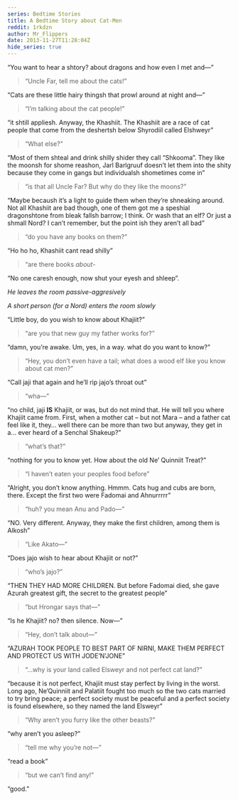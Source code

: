 ```yaml
---
series: Bedtime Stories
title: A Bedtime Story about Cat-Men
reddit: 1rkdzn
author: Mr_Flippers
date: 2013-11-27T11:28:04Z
hide_series: true
---
```


“You want to hear a shtory? about dragons and how even I met and—”

> “Uncle Far, tell me about the cats!”

“Cats are these little hairy thingsh that prowl around at night and—”

> “I’m talking about the cat people!”

“it shtill appliesh. Anyway, the Khashiit. The Khashiit are a race of cat people
that come from the deshertsh below Shyrodiil called Elshweyr”

> “What else?”

“Most of them shteal and drink shilly shider they call “Shkooma”. They like the
moonsh for shome reashon, Jarl Barlgruuf doesn’t let them into the shity because
they come in gangs but individualsh shometimes come in”

> “is that all Uncle Far? But why do they like the moons?”

“Maybe becaush it’s a light to guide them when they’re shneaking around. Not all
Khashiit are bad though, one of them got me a speshial dragonshtone from bleak
fallsh barrow; I think. Or wash that an elf? Or just a shmall Nord? I can’t
remember, but the point ish they aren’t all bad”

> “do you have any books on them?”

“Ho ho ho, Khashiit cant read shilly”

> “are there books _about_-

“No one caresh enough, now shut your eyesh and shleep”.

_He leaves the room passive-aggresively_

_A short person (for a Nord) enters the room slowly_

“Little boy, do you wish to know about Khajiit?”

> “are you that new guy my father works for?”

“damn, you’re awake. Um, yes, in a way. what do you want to know?”

> “Hey, you don’t even have a tail; what does a wood elf like you know about cat
> men?”

“Call jaji that again and he’ll rip jajo’s throat out”

> “wha—”

“no child, jaji **IS** Khajiit, or was, but do not mind that. He will tell you
where Khajiit came from. First, when a mother cat – but not Mara – and a father
cat feel like it, they… well there can be more than two but anyway, they get in
a… ever heard of a Senchal Shakeup?”

> “what’s that?”

“nothing for you to know yet. How about the old Ne’ Quinniit Treat?”

> “I haven’t eaten your peoples food before”

“Alright, you don’t know anything. Hmmm. Cats hug and cubs are born, there.
Except the first two were Fadomai and Ahnurrrrr”

> “huh? you mean Anu and Pado—”

“NO. Very different. Anyway, they make the first children, among them is Alkosh”

> “Like Akato—”

“Does jajo wish to hear about Khajiit or not?”

> “who’s jajo?”

“THEN THEY HAD MORE CHILDREN. But before Fadomai died, she gave Azurah greatest
gift, the secret to the greatest people”

> “but Hrongar says that—”

“Is he Khajiit? no? then silence. Now—”

> “Hey, don’t talk about—”

“AZURAH TOOK PEOPLE TO BEST PART OF NIRNI, MAKE THEM PERFECT AND PROTECT US WITH
JODE’N’JONE”

> “…why is your land called Elsweyr and not perfect cat land?”

“because it is not perfect, Khajiit must stay perfect by living in the worst.
Long ago, Ne’Quinniit and Palatiit fought too much so the two cats married to
try bring peace; a perfect society must be peaceful and a perfect society is
found elsewhere, so they named the land Elsweyr”

> “Why aren’t you furry like the other beasts?”

“why aren’t you asleep?”

> “tell me why you’re not—”

“read a book”

> “but we can’t find any!”

“good.”
